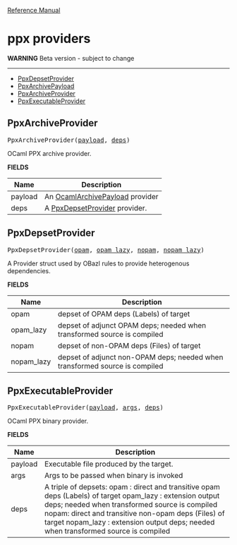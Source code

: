 [Reference Manual](index.md)

# ppx providers
**WARNING** Beta version - subject to change

----

* [PpxDepsetProvider](#ppxdepsetprovider)
* [PpxArchivePayload](#ppxarchivepayload)
* [PpxArchiveProvider](#ppxarchiveprovider)
* [PpxExecutableProvider](#ppxexecutableprovider)

<a id="#PpxArchiveProvider"></a>

## PpxArchiveProvider

<pre>
PpxArchiveProvider(<a href="#PpxArchiveProvider-payload">payload</a>, <a href="#PpxArchiveProvider-deps">deps</a>)
</pre>

OCaml PPX archive provider.

**FIELDS**


| Name  | Description |
| ------------- | ------------- |
| <a id="PpxArchiveProvider-payload"></a>payload |  An [OcamlArchivePayload](providers_ocaml.md#OcamlArchivePayload) provider    |
| <a id="PpxArchiveProvider-deps"></a>deps |  A [PpxDepsetProvider](#ppxdepsetprovider) provider.    |


<a id="#PpxDepsetProvider"></a>

## PpxDepsetProvider

<pre>
PpxDepsetProvider(<a href="#PpxDepsetProvider-opam">opam</a>, <a href="#PpxDepsetProvider-opam_lazy">opam_lazy</a>, <a href="#PpxDepsetProvider-nopam">nopam</a>, <a href="#PpxDepsetProvider-nopam_lazy">nopam_lazy</a>)
</pre>

A Provider struct used by OBazl rules to provide heterogenous dependencies.

**FIELDS**


| Name  | Description |
| ------------- | ------------- |
| <a id="PpxDepsetProvider-opam"></a>opam |  depset of OPAM deps (Labels) of target    |
| <a id="PpxDepsetProvider-opam_lazy"></a>opam_lazy |  depset of adjunct OPAM deps; needed when transformed source is compiled    |
| <a id="PpxDepsetProvider-nopam"></a>nopam |  depset of non-OPAM deps (Files) of target    |
| <a id="PpxDepsetProvider-nopam_lazy"></a>nopam_lazy |  depset of adjunct non-OPAM deps; needed when transformed source is compiled    |


<a id="#PpxExecutableProvider"></a>

## PpxExecutableProvider

<pre>
PpxExecutableProvider(<a href="#PpxExecutableProvider-payload">payload</a>, <a href="#PpxExecutableProvider-args">args</a>, <a href="#PpxExecutableProvider-deps">deps</a>)
</pre>

OCaml PPX binary provider.

**FIELDS**


| Name  | Description |
| ------------- | ------------- |
| <a id="PpxExecutableProvider-payload"></a>payload |  Executable file produced by the target.    |
| <a id="PpxExecutableProvider-args"></a>args |  Args to be passed when binary is invoked    |
| <a id="PpxExecutableProvider-deps"></a>deps |  A triple of depsets:             opam : direct and transitive opam deps (Labels) of target             opam_lazy : extension output deps; needed when transformed source is compiled             nopam: direct and transitive non-opam deps (Files) of target             nopam_lazy : extension output deps; needed when transformed source is compiled    |


